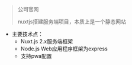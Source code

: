 > 公司官网
> 
> nuxtjs搭建服务端项目，本质上是一个静态网站

- 主要技术点：
  - Nuxt.js 2.x服务端框架
  - Node.js Web应用程序框架为express
  - 支持pwa配置
